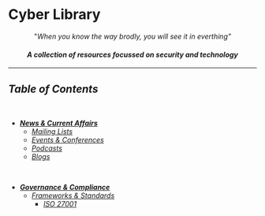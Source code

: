 # Cyber Library

<p align="center">"<i>When you know the way brodly, you will see it in everthing<i>"</p>

<h4 align="center">A collection of resources focussed on security and technology</h4>

****


## Table of Contents
<br/>

- [**News & Current Affairs**](https://github.com/Juliet-Whiskey/cyber-library/blob/main/resources/news.md)
  - [_Mailing Lists_](https://github.com/Juliet-Whiskey/cyber-library/blob/main/resources/news.md#mailing-lists)
  - [_Events & Conferences_](https://github.com/Juliet-Whiskey/cyber-library/blob/main/resources/news.md#events--conferences)
  - [_Podcasts_](https://github.com/Juliet-Whiskey/cyber-library/blob/main/resources/news.md#podcasts)
  - [_Blogs_](https://github.com/Juliet-Whiskey/cyber-library/blob/main/resources/news.md#blogs)
<br/>

- [**Governance & Compliance**](https://github.com/Juliet-Whiskey/cyber-library/blob/main/resources/governance.md#governance--compliance)
  - [Frameworks & Standards](https://github.com/Juliet-Whiskey/cyber-library/blob/main/resources/governance.md#standards--frameworks)
    - [_ISO 27001_](https://github.com/Juliet-Whiskey/cyber-library/blob/main/resources/governance.md#iso-27001)



